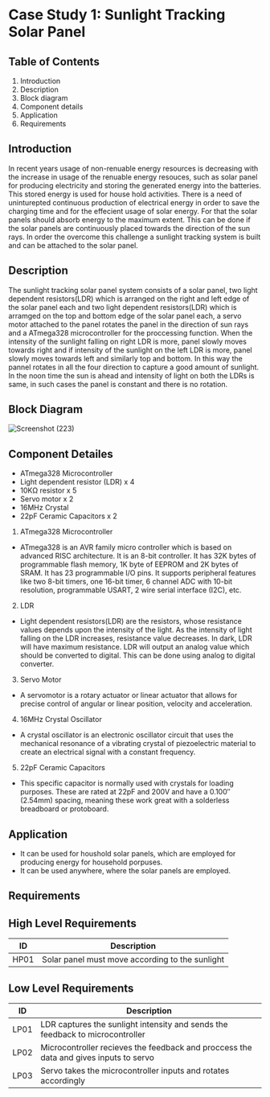 # Case Study 1: Sunlight Tracking Solar Panel

## Table of Contents

1.   Introduction
2.   Description
3.   Block diagram
4.   Component details
5.   Application
6.   Requirements

## Introduction

In recent years usage of non-renuable energy resources is decreasing with the increase in usage of the renuable energy resouces, such as solar panel for producing electricity
and storing the generated energy into the batteries. This stored energy is used for house hold activities. There is a need of uninturepted continuous production of electrical
energy in order to save the charging time and for the effecient usage of solar energy. For that the solar panels should absorb energy to the maximum extent. This can be done if
the solar panels are continuously placed towards the direction of the sun rays. In order the overcome this challenge a sunlight tracking system is built and can be attached to
the solar panel.

## Description

The sunlight tracking solar panel system consists of a solar panel, two light dependent resistors(LDR) which is arranged on the right and left edge of the solar panel each and
two light dependent resistors(LDR) which is arramged on the top and bottom edge of the solar panel each, a servo motor attached to the panel rotates the panel in the direction
of sun rays and a ATmega328 microcontroller for the proccessing function. When the intensity of the sunlight falling on right LDR is more, panel slowly moves towards right and
if intensity of the sunlight on the left LDR is more, panel slowly moves towards left and similarly top and bottom. In this way the pannel rotates in all the four direction to
capture a good amount of sunlight. In the noon time the sun is ahead and intensity of light on both the LDRs is same, in such cases the panel is constant and there is no
rotation.

## Block Diagram

![Screenshot (223)](https://user-images.githubusercontent.com/42509490/154859576-4ad74e80-039b-4972-b607-7d4af07cdea3.png)

## Component Detailes

*   ATmega328 Microcontroller
*   Light dependent resistor (LDR) x 4
*   10KΩ resistor x 5
*   Servo motor x 2
*   16MHz Crystal
*   22pF Ceramic Capacitors x 2

1.   ATmega328 Microcontroller

*   ATmega328 is an AVR family micro controller which is based on advanced RISC architecture. It is an 8-bit controller. It has 32K bytes of programmable flash memory, 1K byte
    of EEPROM and 2K bytes of SRAM. It has 23 programmable I/O pins. It supports peripheral features like two 8-bit timers, one 16-bit timer, 6 channel ADC with 10-bit
    resolution, programmable USART, 2 wire serial interface (I2C), etc.
  
2.   LDR

*   Light dependent resistors(LDR) are the resistors, whose resistance values depends upon the intensity of the light. As the intensity of light falling on the LDR increases,
    resistance value decreases. In dark, LDR will have maximum resistance. LDR will output an analog value which should be converted to digital. This can be done using analog
    to digital converter.

3.   Servo Motor

*    A servomotor is a rotary actuator or linear actuator that allows for precise control of angular or linear position, velocity and acceleration.

4.   16MHz Crystal Oscillator

*    A crystal oscillator is an electronic oscillator circuit that uses the mechanical resonance of a vibrating crystal of piezoelectric material to create an electrical signal
    with a constant frequency.

5.   22pF Ceramic Capacitors

*    This specific capacitor is normally used with crystals for loading purposes. These are rated at 22pF and 200V and have a 0.100″ (2.54mm) spacing, meaning these work great
    with a solderless breadboard or protoboard.
  
## Application

*   It can be used for houshold solar panels, which are employed for producing energy for household porpuses.
*   It can be used anywhere, where the solar panels are employed.

## Requirements

## High Level Requirements

| ID | Description  |
|----|-------------------------------------------------|
|HP01| Solar panel must move according to the sunlight |

## Low Level Requirements

| ID | Description  |
|----|-----------------------------------------------------------------|
|LP01| LDR captures the sunlight intensity and sends the feedback to microcontroller |
|LP02| Microcontroller recieves the feedback and proccess the data and gives inputs to servo |
|LP03| Servo takes the microcontroller inputs and rotates accordingly |
